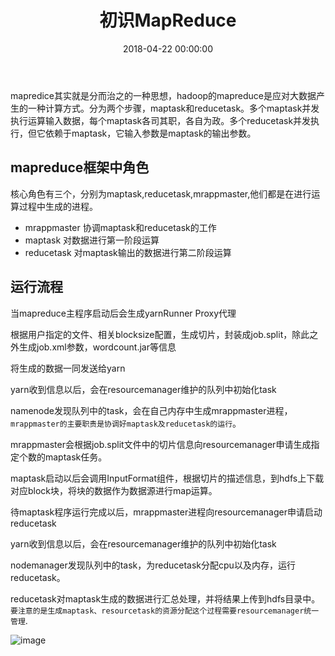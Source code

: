 ﻿---
layout: post
title: 初识MapReduce

date: 2018-04-22 00:00:00
categories: 大数据
tags: MapReduce
---

mapredice其实就是分而治之的一种思想，hadoop的mapreduce是应对大数据产生的一种计算方式。分为两个步骤，maptask和reducetask。多个maptask并发执行运算输入数据，每个maptask各司其职，各自为政。多个reducetask并发执行，但它依赖于maptask，它输入参数是maptask的输出参数。

## mapreduce框架中角色

核心角色有三个，分别为maptask,reducetask,mrappmaster,他们都是在进行运算过程中生成的进程。

- mrappmaster 协调maptask和reducetask的工作  
- maptask 对数据进行第一阶段运算  
- reducetask 对maptask输出的数据进行第二阶段运算  

## 运行流程

当mapreduce主程序启动后会生成yarnRunner Proxy代理

根据用户指定的文件、相关blocksize配置，生成切片，封装成job.split，除此之外生成job.xml参数，wordcount.jar等信息

将生成的数据一同发送给yarn

yarn收到信息以后，会在resourcemanager维护的队列中初始化task

namenode发现队列中的task，会在自己内存中生成mrappmaster进程，`mrappmaster的主要职责是协调好maptask及reducetask的运行`。

mrappmaster会根据job.split文件中的切片信息向resourcemanager申请生成指定个数的maptask任务。

maptask启动以后会调用InputFormat组件，根据切片的描述信息，到hdfs上下载对应block块，将块的数据作为数据源进行map运算。

待maptask程序运行完成以后，mrappmaster进程向resourcemanager申请启动reducetask

yarn收到信息以后，会在resourcemanager维护的队列中初始化task

nodemanager发现队列中的task，为reducetask分配cpu以及内存，运行reducetask。

reducetask对maptask生成的数据进行汇总处理，并将结果上传到hdfs目录中。`要注意的是生成maptask、resourcetask的资源分配这个过程需要resourcemanager统一管理`.

![image](https://i.loli.net/2019/06/30/5d1856632b1ea90560.jpg)